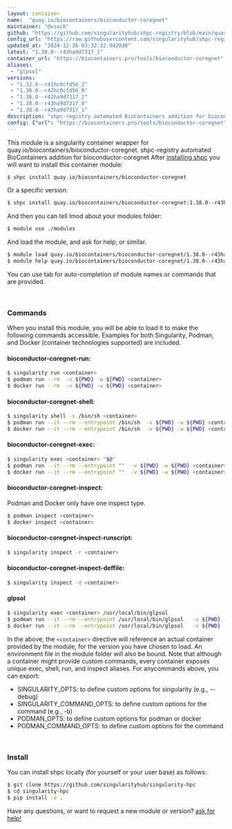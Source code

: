 ```yaml
---
layout: container
name:  "quay.io/biocontainers/bioconductor-coregnet"
maintainer: "@vsoch"
github: "https://github.com/singularityhub/shpc-registry/blob/main/quay.io/biocontainers/bioconductor-coregnet/container.yaml"
config_url: "https://raw.githubusercontent.com/singularityhub/shpc-registry/main/quay.io/biocontainers/bioconductor-coregnet/container.yaml"
updated_at: "2024-12-26 03:32:32.942038"
latest: "1.38.0--r43ha9d7317_1"
container_url: "https://biocontainers.pro/tools/bioconductor-coregnet"
aliases:
 - "glpsol"
versions:
 - "1.32.0--r41hc0cfd56_2"
 - "1.36.0--r42hc0cfd56_0"
 - "1.36.0--r42ha9d7317_2"
 - "1.38.0--r43ha9d7317_0"
 - "1.38.0--r43ha9d7317_1"
description: "shpc-registry automated BioContainers addition for bioconductor-coregnet"
config: {"url": "https://biocontainers.pro/tools/bioconductor-coregnet", "maintainer": "@vsoch", "description": "shpc-registry automated BioContainers addition for bioconductor-coregnet", "latest": {"1.38.0--r43ha9d7317_1": "sha256:c6ebe3cc22b9bb0308660d1b7ae89a20d14827a8f4b9b346c3bc9ed146f8a9b2"}, "tags": {"1.32.0--r41hc0cfd56_2": "sha256:e1d16ac6afb96a0cdab9c0b0c3f8db2f496ad2bff5917c64a15d5d502a0e3d0b", "1.36.0--r42hc0cfd56_0": "sha256:c721a18fa153e5809162ba2af04785e117a020da9752aeedf01e0293597d2dd2", "1.36.0--r42ha9d7317_2": "sha256:c89ed8a4347761771942a5937d9c3e793d8191aa05b8566752a51446f699f85f", "1.38.0--r43ha9d7317_0": "sha256:cbbb6e9c17c2d0e56c530ceca0c2120c65dc71f62cdf6ed0270454aa0efa94ee", "1.38.0--r43ha9d7317_1": "sha256:c6ebe3cc22b9bb0308660d1b7ae89a20d14827a8f4b9b346c3bc9ed146f8a9b2"}, "docker": "quay.io/biocontainers/bioconductor-coregnet", "aliases": {"glpsol": "/usr/local/bin/glpsol"}}
---
```


This module is a singularity container wrapper for quay.io/biocontainers/bioconductor-coregnet.
shpc-registry automated BioContainers addition for bioconductor-coregnet
After [installing shpc](#install) you will want to install this container module:


```bash
$ shpc install quay.io/biocontainers/bioconductor-coregnet
```

Or a specific version:

```bash
$ shpc install quay.io/biocontainers/bioconductor-coregnet:1.38.0--r43ha9d7317_1
```

And then you can tell lmod about your modules folder:

```bash
$ module use ./modules
```

And load the module, and ask for help, or similar.

```bash
$ module load quay.io/biocontainers/bioconductor-coregnet/1.38.0--r43ha9d7317_1
$ module help quay.io/biocontainers/bioconductor-coregnet/1.38.0--r43ha9d7317_1
```

You can use tab for auto-completion of module names or commands that are provided.

<br>

### Commands

When you install this module, you will be able to load it to make the following commands accessible.
Examples for both Singularity, Podman, and Docker (container technologies supported) are included.

#### bioconductor-coregnet-run:

```bash
$ singularity run <container>
$ podman run --rm  -v ${PWD} -w ${PWD} <container>
$ docker run --rm  -v ${PWD} -w ${PWD} <container>
```

#### bioconductor-coregnet-shell:

```bash
$ singularity shell -s /bin/sh <container>
$ podman run --it --rm --entrypoint /bin/sh  -v ${PWD} -w ${PWD} <container>
$ docker run --it --rm --entrypoint /bin/sh  -v ${PWD} -w ${PWD} <container>
```

#### bioconductor-coregnet-exec:

```bash
$ singularity exec <container> "$@"
$ podman run --it --rm --entrypoint ""  -v ${PWD} -w ${PWD} <container> "$@"
$ docker run --it --rm --entrypoint ""  -v ${PWD} -w ${PWD} <container> "$@"
```

#### bioconductor-coregnet-inspect:

Podman and Docker only have one inspect type.

```bash
$ podman inspect <container>
$ docker inspect <container>
```

#### bioconductor-coregnet-inspect-runscript:

```bash
$ singularity inspect -r <container>
```

#### bioconductor-coregnet-inspect-deffile:

```bash
$ singularity inspect -d <container>
```


#### glpsol

```bash
$ singularity exec <container> /usr/local/bin/glpsol
$ podman run --it --rm --entrypoint /usr/local/bin/glpsol   -v ${PWD} -w ${PWD} <container> -c " $@"
$ docker run --it --rm --entrypoint /usr/local/bin/glpsol   -v ${PWD} -w ${PWD} <container> -c " $@"
```



In the above, the `<container>` directive will reference an actual container provided
by the module, for the version you have chosen to load. An environment file in the
module folder will also be bound. Note that although a container
might provide custom commands, every container exposes unique exec, shell, run, and
inspect aliases. For anycommands above, you can export:

 - SINGULARITY_OPTS: to define custom options for singularity (e.g., --debug)
 - SINGULARITY_COMMAND_OPTS: to define custom options for the command (e.g., -b)
 - PODMAN_OPTS: to define custom options for podman or docker
 - PODMAN_COMMAND_OPTS: to define custom options for the command

<br>

### Install

You can install shpc locally (for yourself or your user base) as follows:

```bash
$ git clone https://github.com/singularityhub/singularity-hpc
$ cd singularity-hpc
$ pip install -e .
```

Have any questions, or want to request a new module or version? [ask for help!](https://github.com/singularityhub/singularity-hpc/issues)